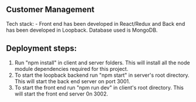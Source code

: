 ## Customer Management
Tech stack: - Front end has been developed in React/Redux and Back end has been developed in Loopback. Database used is MongoDB.

## Deployment steps:
1. Run "npm install" in client and server folders. This will install all the node module dependencies required for this project.
2. To start the loopback backend run "npm start" in server's root directory. This will start the back end server on port 3001.
3. To start the front end run "npm run dev" in client's root directory. This will start the front end server 0n 3002.
